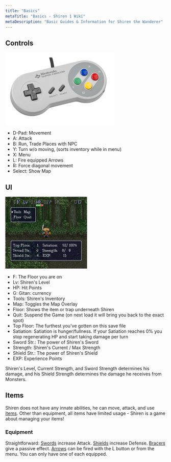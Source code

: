 ```yaml
---
title: "Basics"
metaTitle: "Basics - Shiren 1 Wiki"
metaDescription: "Basic Guides & Information for Shiren the Wanderer"
---
```


## Controls

![Super Famicom Controller](../images/other/sfc_controller.png)

- D-Pad: Movement
- A: Attack
- B: Run, Trade Places with NPC
- Y: Turn w/o moving, (sorts inventory while in menu)
- X: Menu
- L: Fire equipped Arrows
- R: Force diagonal movement
- Select: Show Map

## UI

![Shiren the Wanderer Screenshot](../images/screenshots/stats.png)

- F: The Floor you are on
- Lv: Shiren's Level
- HP: Hit Points
- G: Gitan: currency
- Tools: Shiren's Inventory
- Map: Toggles the Map Overlay
- Floor: Shows the item or trap underneath Shiren
- Quit: Suspend the Game (on next load it will bring you back to the exact spot)
- Top Floor: The furthest you've gotten on this save file
- Satiation: Satiation is hunger/fullness. If your Satiation reaches 0% you stop regenerating HP and
  start taking damage per turn
- Sword Str.: The power of Shiren's Sword
- Strength: Shiren's Current / Max Strength
- Shield Str.: The power of Shiren's Shield
- EXP: Experience Points

Shiren's Level, Current Strength, and Sword Strength determines his damage, and his Shield Strength
determines the damage he receives from Monsters.

## Items

Shiren does not have any innate abilities, he can move, attack, and use [items](../items/). Other than
equipment, all items have limited usage - Shiren is a game about managing your items!

### Equipment

Straightforward: [Swords](../items/weapons) increase Attack. [Shields](../items/shields) increase Defense.
[Bracers](../items/bracers) give a passive effect. [Arrows](../items/arrows) can be fired with the L
button or from the menu. You can only have one of each equipped.
